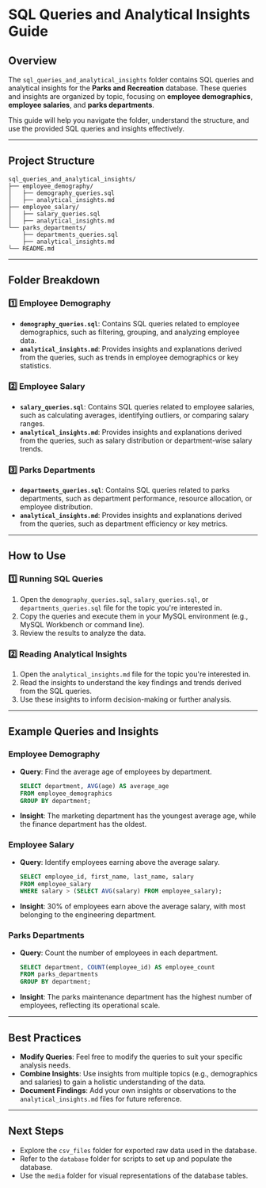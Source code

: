 # **SQL Queries and Analytical Insights Guide**

## **Overview**  
The `sql_queries_and_analytical_insights` folder contains SQL queries and analytical insights for the **Parks and Recreation** database. These queries and insights are organized by topic, focusing on **employee demographics**, **employee salaries**, and **parks departments**.  

This guide will help you navigate the folder, understand the structure, and use the provided SQL queries and insights effectively.

---

## **Project Structure**  

```
sql_queries_and_analytical_insights/
├── employee_demography/
│   ├── demography_queries.sql
│   ├── analytical_insights.md
├── employee_salary/
│   ├── salary_queries.sql
│   ├── analytical_insights.md
└── parks_departments/
    ├── departments_queries.sql
    ├── analytical_insights.md
└── README.md
```

---

## **Folder Breakdown**  

### **1️⃣ Employee Demography**  
- **`demography_queries.sql`**: Contains SQL queries related to employee demographics, such as filtering, grouping, and analyzing employee data.  
- **`analytical_insights.md`**: Provides insights and explanations derived from the queries, such as trends in employee demographics or key statistics.  

### **2️⃣ Employee Salary**  
- **`salary_queries.sql`**: Contains SQL queries related to employee salaries, such as calculating averages, identifying outliers, or comparing salary ranges.  
- **`analytical_insights.md`**: Provides insights and explanations derived from the queries, such as salary distribution or department-wise salary trends.  

### **3️⃣ Parks Departments**  
- **`departments_queries.sql`**: Contains SQL queries related to parks departments, such as department performance, resource allocation, or employee distribution.  
- **`analytical_insights.md`**: Provides insights and explanations derived from the queries, such as department efficiency or key metrics.  

---

## **How to Use**  

### **1️⃣ Running SQL Queries**  
1. Open the `demography_queries.sql`, `salary_queries.sql`, or `departments_queries.sql` file for the topic you're interested in.  
2. Copy the queries and execute them in your MySQL environment (e.g., MySQL Workbench or command line).  
3. Review the results to analyze the data.  

### **2️⃣ Reading Analytical Insights**  
1. Open the `analytical_insights.md` file for the topic you're interested in.  
2. Read the insights to understand the key findings and trends derived from the SQL queries.  
3. Use these insights to inform decision-making or further analysis.  

---

## **Example Queries and Insights**  

### **Employee Demography**  
- **Query**: Find the average age of employees by department.  
  ```sql
  SELECT department, AVG(age) AS average_age
  FROM employee_demographics
  GROUP BY department;
  ```  
- **Insight**: The marketing department has the youngest average age, while the finance department has the oldest.  

### **Employee Salary**  
- **Query**: Identify employees earning above the average salary.  
  ```sql
  SELECT employee_id, first_name, last_name, salary
  FROM employee_salary
  WHERE salary > (SELECT AVG(salary) FROM employee_salary);
  ```  
- **Insight**: 30% of employees earn above the average salary, with most belonging to the engineering department.  

### **Parks Departments**  
- **Query**: Count the number of employees in each department.  
  ```sql
  SELECT department, COUNT(employee_id) AS employee_count
  FROM parks_departments
  GROUP BY department;
  ```  
- **Insight**: The parks maintenance department has the highest number of employees, reflecting its operational scale.  

---

## **Best Practices**  

- **Modify Queries**: Feel free to modify the queries to suit your specific analysis needs.  
- **Combine Insights**: Use insights from multiple topics (e.g., demographics and salaries) to gain a holistic understanding of the data.  
- **Document Findings**: Add your own insights or observations to the `analytical_insights.md` files for future reference.  

---

## **Next Steps**  
- Explore the `csv_files` folder for exported raw data used in the database.  
- Refer to the `database` folder for scripts to set up and populate the database.  
- Use the `media` folder for visual representations of the database tables.  